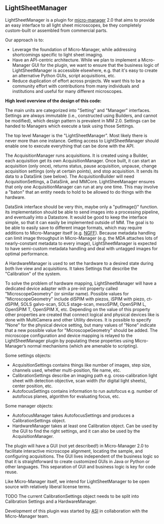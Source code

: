 ## LightSheetManager

LightSheetManager is a plugin for [micro-manager](https://micro-manager.org) 2.0 that aims to provide an easy interface to all light sheet microscopes, be they completely custom-built or assembled from commercial parts.

Our approach is to:
- Leverage the foundation of Micro-Manager, while addressing shortcomings specific to light sheet imaging.
- Have an API-centric architecture.  While we plan to implement a Micro-Manager GUI for the plugin, we want to ensure that the business logic of LightSheetManager is accessible elsewhere, e.g. that it's easy to create an alternative Python GUIs, script acquisitions, etc.
- Reduce duplication of effort across projects.  We want this to be a community effort with contributions from many individuals and institutions and useful for many different microscopes.


**High level overview of the design of this code:**

The main units are categorized into "Setting" and "Manager" interfaces. Settings are always immutable (i.e., constructed using Builders, and cannot be modified), which design pattern is prevalent in MM 2.0.  Settings can be handed to Managers which execute a task using those Settings.

The top level Manager is the "LightSheetManager".  Most likely there is never more than one instance. Getting access to LightSheetManager should enable one to execute everything that can be done with the API.

The AcquisitionManager runs acquisitions.  It is created using a Builder, each acquisition get its own AcquisitionManager. Once built, it can start an acquisition (only once), returns status, pause acquisition, unpause, change acquisition settings (only at certain points), and stop acquisition. It sends its data to a DataSink (see below). The AcquisitionBuilder will need AcquisitionSettings, a DataSink, and MMCore.  LightSheeManager ensures that only one AcquisitionManager can run at any one time.  This may involve a "baton" that an entity needs to hold to be allowed to do things with the hardware.

DataSink interface should be very thin, maybe only a "putImage()" function.  its implementation should be able to send images into a processing pipeline, and eventually into a Datastore. It would be good to keep the interface simple, so that it can easily be implemented outside of MM.  The goal is to be able to easily save to different image formats, which may require additions to Micro-Manager itself (e.g. [NGFF](https://ngff.openmicroscopy.org/latest/)).  Because metadata handling can limit image throughput in Micro-Manager (e.g. the MDA attaches lots of nearly-constant metadata to every image), LightSheetManager is expected to have semi-custom metadata handling and deal with untagged images for optimal performance.

A HardwareManager is used to set the hardware to a desired state during both live view and acquisitions.  It takes Settings that describe the "Calibration" of the system.

To solve the problem of hardware mapping, LightSheetManager will have a dedicated device adapter with a pre-init property called "MicroscopeGeometry" (or similar name).  Possible values for "MicroscopeGeometry" include diSPIM with piezos, iSPIM with piezo, ct-dSPIM, SOLS galvo-scan, SOLS stage-scan, mesoSPIM, OpenSPIM L, OpenSPIM T, OpenSPIM X, etc.  Depending on the value of this property other properties are created that connect logical and physical devices like is done with MultiCamera and other Utility devices.  It is possible to specify "None" for the physical device setting, but many values of "None" indicate that a new possible value for "MicroscopeGeometry" should be added.  The microscope configuration and device mapping is relayed to the LightSheetManager plugin by populating these properties using Micro-Manager’s normal mechanisms (which are amenable to scripting).

Some settings objects:
- AcquisitionSettings contains things like number of images, step size, channels used, whether multi-position, file name, etc.
- CalibrationSettings describe an imaging path e.g. cross-calibration light sheet with detection objective, scan width (for digital light sheets), center position, etc.
- AutofocusSettings contains information to run autofocus e.g. number of autofocus planes, algorithm for evaluating focus, etc.

Some manager objects:
- AutofocusManager takes AutofocusSettings and produces a CalibrationSettings object.
- HardwareManager takes at least one Calibration object.  Can be used by the GUI to find the right settings, and it can also be used by the AcquisitionManager.  

The plugin will have a GUI (not yet described!) in Micro-Manager 2.0 to facilitate interactive microscope alignment, locating the sample, and configuring acquisitions.  The GUI lives independent of the business logic so that it is straightforward to create customized GUIs in Java or Python or other languages.  This separation of GUI and business logic is key for code reuse.

Like Micro-Manager itself, we intend for LightSheetManager to be open source with relatively liberal license terms.

TODO The current CalibrationSettings object needs to be split into Calibration Settings and a HardwareManager.

Development of this plugin was started by [ASI](https:////www.asiimaging.com) in collaboration with the Micro-Manager team.
